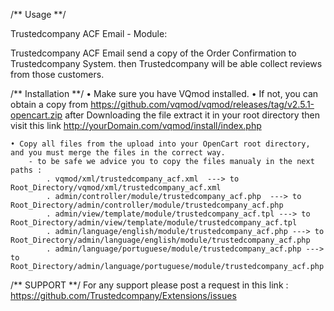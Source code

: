 ﻿/** Usage **/

Trustedcompany ACF Email - Module:
 
Trustedcompany ACF Email send a copy of the Order Confirmation to Trustedcompany System.
then Trustedcompany will be able collect reviews from those customers.
 

/** Installation **/
	• Make sure you have VQmod installed.
	• If not, you can obtain a copy from https://github.com/vqmod/vqmod/releases/tag/v2.5.1-opencart.zip
		after Downloading the file extract it in your root directory
		then visit this link http://yourDomain.com/vqmod/install/index.php

	• Copy all files from the upload into your OpenCart root directory, and you must merge the files in the correct way.
		- to be safe we advice you to copy the files manualy in the next paths :
			. vqmod/xml/trustedcompany_acf.xml  ---> to Root_Directory/vqmod/xml/trustedcompany_acf.xml
			. admin/controller/module/trustedcompany_acf.php  ---> to Root_Directory/admin/controller/module/trustedcompany_acf.php
			. admin/view/template/module/trustedcompany_acf.tpl ---> to Root_Directory/admin/view/template/module/trustedcompany_acf.tpl
			. admin/language/english/module/trustedcompany_acf.php ---> to Root_Directory/admin/language/english/module/trustedcompany_acf.php
			. admin/language/portuguese/module/trustedcompany_acf.php ---> to Root_Directory/admin/language/portuguese/module/trustedcompany_acf.php

/** SUPPORT **/
	For any support please post a request in this link : https://github.com/Trustedcompany/Extensions/issues

